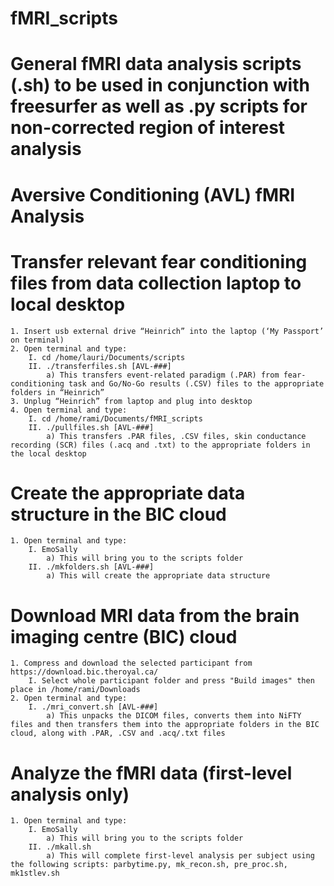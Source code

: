 # fMRI_scripts
# General fMRI data analysis scripts (.sh) to be used in conjunction with freesurfer as well as .py scripts for non-corrected region of interest analysis

# Aversive Conditioning (AVL) fMRI Analysis

# Transfer relevant fear conditioning files from data collection laptop to local desktop
    1. Insert usb external drive “Heinrich” into the laptop (‘My Passport’ on terminal)
    2. Open terminal and type: 
        I. cd /home/lauri/Documents/scripts
        II. ./transferfiles.sh [AVL-###]
            a) This transfers event-related paradigm (.PAR) from fear-conditioning task and Go/No-Go results (.CSV) files to the appropriate folders in “Heinrich”
    3. Unplug “Heinrich” from laptop and plug into desktop
    4. Open terminal and type: 
        I. cd /home/rami/Documents/fMRI_scripts
        II. ./pullfiles.sh [AVL-###]
            a) This transfers .PAR files, .CSV files, skin conductance recording (SCR) files (.acq and .txt) to the appropriate folders in the local desktop

# Create the appropriate data structure in the BIC cloud
    1. Open terminal and type:
        I. EmoSally
            a) This will bring you to the scripts folder
        II. ./mkfolders.sh [AVL-###]
            a) This will create the appropriate data structure

# Download MRI data from the brain imaging centre (BIC) cloud
    1. Compress and download the selected participant from https://download.bic.theroyal.ca/
        I. Select whole participant folder and press "Build images" then place in /home/rami/Downloads
    2. Open terminal and type:
        I. ./mri_convert.sh [AVL-###]
            a) This unpacks the DICOM files, converts them into NiFTY files and then transfers them into the appropriate folders in the BIC cloud, along with .PAR, .CSV and .acq/.txt files

# Analyze the fMRI data (first-level analysis only)
    1. Open terminal and type:
        I. EmoSally
            a) This will bring you to the scripts folder
        II. ./mkall.sh
            a) This will complete first-level analysis per subject using the following scripts: parbytime.py, mk_recon.sh, pre_proc.sh, mk1stlev.sh
